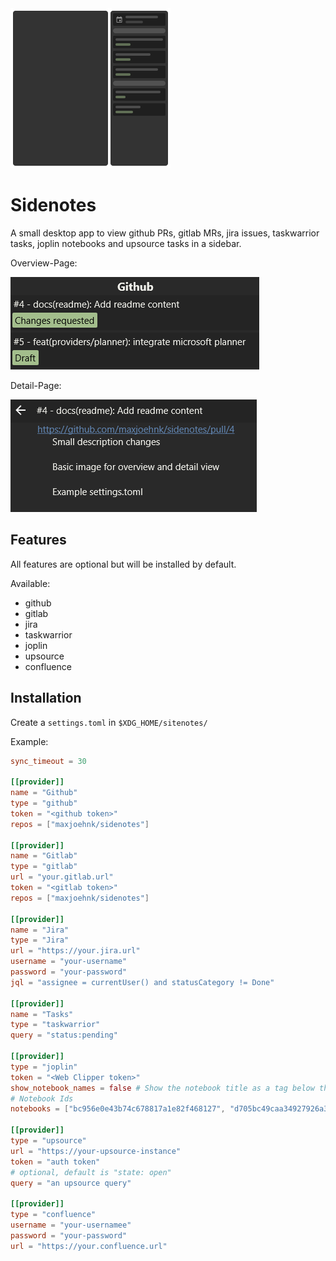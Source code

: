 <img src="assets/logo.svg" width="256px"/>

# Sidenotes

A small desktop app to view github PRs, gitlab MRs, jira issues, taskwarrior tasks, joplin notebooks and upsource tasks in a sidebar.

Overview-Page:

![Image Overview Page](docs/img/overview.png)

Detail-Page:

![Image Detail Page](docs/img/detail.png)

## Features

All features are optional but will be installed by default.

Available:

* github
* gitlab
* jira
* taskwarrior
* joplin
* upsource
* confluence

## Installation

Create a `settings.toml` in `$XDG_HOME/sitenotes/`

Example:

```toml
sync_timeout = 30

[[provider]]
name = "Github"
type = "github"
token = "<github token>"
repos = ["maxjoehnk/sidenotes"]

[[provider]]
name = "Gitlab"
type = "gitlab"
url = "your.gitlab.url"
token = "<gitlab token>"
repos = ["maxjoehnk/sidenotes"]

[[provider]]
name = "Jira"
type = "Jira"
url = "https://your.jira.url"
username = "your-username"
password = "your-password"
jql = "assignee = currentUser() and statusCategory != Done"

[[provider]]
name = "Tasks"
type = "taskwarrior"
query = "status:pending"

[[provider]]
type = "joplin"
token = "<Web Clipper token>"
show_notebook_names = false # Show the notebook title as a tag below the todo
# Notebook Ids
notebooks = ["bc956e0e43b74c678817a1e82f468127", "d705bc49caa34927926a3c8018bf593d", "cc1fe66cbf384c60b65978dec330f364", "5002ad0da82f4e6e8b3c3735ae205c41", "8a537e1c29e14884a32efd28c629652c"]

[[provider]]
type = "upsource"
url = "https://your-upsource-instance"
token = "auth token"
# optional, default is "state: open"
query = "an upsource query"

[[provider]]
type = "confluence"
username = "your-usernamee"
password = "your-password"
url = "https://your.confluence.url"
```
